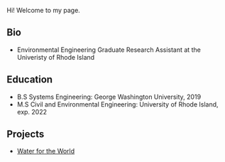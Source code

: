 Hi! Welcome to my page. 

## Bio

- Environmental Engineering Graduate Research Assistant at the Univeristy of Rhode Island

## Education

- B.S Systems Engineering: George Washington University, 2019
- M.S Civil and Environmental Engineering: University of Rhode Island, exp. 2022

## Projects

- [Water for the World](https://web.uri.edu/engineering/research/water/)
